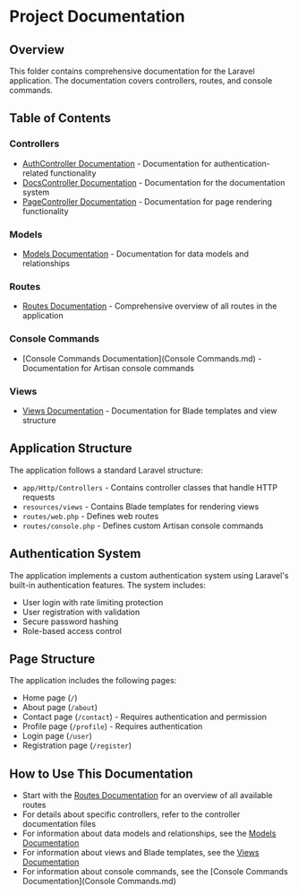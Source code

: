 # Project Documentation

## Overview
This folder contains comprehensive documentation for the Laravel application. The documentation covers controllers, routes, and console commands.

## Table of Contents

### Controllers
- [AuthController Documentation](Controllers/AuthController.md) - Documentation for authentication-related functionality
- [DocsController Documentation](Controllers/DocsController.md) - Documentation for the documentation system
- [PageController Documentation](Controllers/PageController.md) - Documentation for page rendering functionality

### Models
- [Models Documentation](Models.md) - Documentation for data models and relationships

### Routes
- [Routes Documentation](Routes.md) - Comprehensive overview of all routes in the application

### Console Commands
- [Console Commands Documentation](Console Commands.md) - Documentation for Artisan console commands

### Views
- [Views Documentation](Views.md) - Documentation for Blade templates and view structure

## Application Structure
The application follows a standard Laravel structure:

- `app/Http/Controllers` - Contains controller classes that handle HTTP requests
- `resources/views` - Contains Blade templates for rendering views
- `routes/web.php` - Defines web routes
- `routes/console.php` - Defines custom Artisan console commands

## Authentication System
The application implements a custom authentication system using Laravel's built-in authentication features. The system includes:

- User login with rate limiting protection
- User registration with validation
- Secure password hashing
- Role-based access control

## Page Structure
The application includes the following pages:

- Home page (`/`)
- About page (`/about`)
- Contact page (`/contact`) - Requires authentication and permission
- Profile page (`/profile`) - Requires authentication
- Login page (`/user`)
- Registration page (`/register`)

## How to Use This Documentation
- Start with the [Routes Documentation](Routes.md) for an overview of all available routes
- For details about specific controllers, refer to the controller documentation files
- For information about data models and relationships, see the [Models Documentation](Models.md)
- For information about views and Blade templates, see the [Views Documentation](Views.md)
- For information about console commands, see the [Console Commands Documentation](Console Commands.md)
